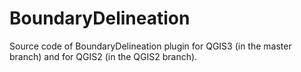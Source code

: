 # BoundaryDelineation
Source code of BoundaryDelineation plugin for QGIS3 (in the master branch) and for QGIS2 (in the QGIS2 branch).
